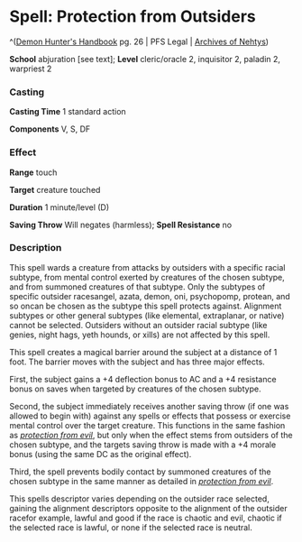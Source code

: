 # Spell: Protection from Outsiders

^([Demon Hunter's Handbook][ss-protection-from-outsiders] pg. 26 | PFS Legal | [Archives of Nehtys][sn-protection-from-outsiders])

**School** abjuration [see text]; **Level** cleric/oracle 2, inquisitor 2, paladin 2, warpriest 2

### Casting

**Casting Time** 1 standard action  

**Components** V, S, DF

### Effect

**Range** touch  

**Target** creature touched  

**Duration** 1 minute/level (D)  

**Saving Throw** Will negates (harmless); **Spell Resistance** no

### Description

This spell wards a creature from attacks by outsiders with a specific racial subtype, from mental control exerted by creatures of the chosen subtype, and from summoned creatures of that subtype. Only the subtypes of specific outsider racesangel, azata, demon, oni, psychopomp, protean, and so oncan be chosen as the subtype this spell protects against. Alignment subtypes or other general subtypes (like elemental, extraplanar, or native) cannot be selected. Outsiders without an outsider racial subtype (like genies, night hags, yeth hounds, or xills) are not affected by this spell.  

This spell creates a magical barrier around the subject at a distance of 1 foot. The barrier moves with the subject and has three major effects.  

First, the subject gains a +4 deflection bonus to AC and a +4 resistance bonus on saves when targeted by creatures of the chosen subtype.  

Second, the subject immediately receives another saving throw (if one was allowed to begin with) against any spells or effects that possess or exercise mental control over the target creature. This functions in the same fashion as _[protection from evil]_, but only when the effect stems from outsiders of the chosen subtype, and the targets saving throw is made with a +4 morale bonus (using the same DC as the original effect).  

Third, the spell prevents bodily contact by summoned creatures of the chosen subtype in the same manner as detailed in _[protection from evil]_.  

This spells descriptor varies depending on the outsider race selected, gaining the alignment descriptors opposite to the alignment of the outsider racefor example, lawful and good if the race is chaotic and evil, chaotic if the selected race is lawful, or none if the selected race is neutral.

[ss-protection-from-outsiders]: http://paizo.com/products/btpy8ywa
[sn-protection-from-outsiders]: http://www.archivesofnethys.com/SpellDisplay.aspx?ItemName=Protection%20from%20Outsiders
[protection from evil]: http://www.archivesofnethys.com/SpellDisplay.aspx?ItemName=protection%20from%20evil